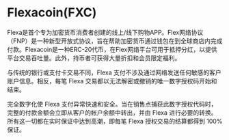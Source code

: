 # 

# Flexacoin(FXC)

Flexa是首个专为加密货币消费者创建的线上/线下购物APP。Flex网络协议（FNP）是一种新型开放式协议，旨在帮助加密货币通过钱包在到全球商店内完成付款。Flexacoin是一种ERC-20代币，在Flex网络平台可用于抵押分红，以提供平台交易吞吐量。此外，持币者可获得大量折扣和会员限定福利。

与传统的银行或支付卡交易不同，Flexa 支付不涉及通过网络发送任何敏感的客户账户信息。相反，每笔 Flexa 交易都以无法解密或撤销的唯一数字授权码开始和结束。

完全数字化使 Flexa 支付异常快速和安全。当在销售点捕获此数字授权代码时，完整的付款金额会立即从客户的帐户余额中转出，并由 Flexa 进行必要的转换。所有这一切都在实时保证中达到高潮，即每笔 Flexa 授权交易的结算都得到 100% 保证。

